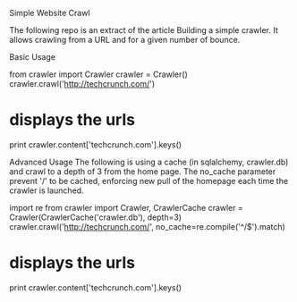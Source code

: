 Simple Website Crawl


The following repo is an extract of the article Building a simple crawler. It allows crawling from a URL and for a given number of bounce.

Basic Usage

from crawler import Crawler
crawler = Crawler()
crawler.crawl('http://techcrunch.com/')
# displays the urls
print crawler.content['techcrunch.com'].keys()


Advanced Usage
The following is using a cache (in sqlalchemy, crawler.db) and crawl to a depth of 3 from the home page. The no_cache parameter prevent '/' to be cached, enforcing new pull of the homepage each time the crawler is launched.

import re
from crawler import Crawler, CrawlerCache
crawler = Crawler(CrawlerCache('crawler.db'), depth=3)
crawler.crawl('http://techcrunch.com/', no_cache=re.compile('^/$').match)
# displays the urls
print crawler.content['techcrunch.com'].keys()